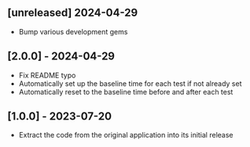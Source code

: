 ## [unreleased] 2024-04-29

- Bump various development gems

## [2.0.0] - 2024-04-29

- Fix README typo
- Automatically set up the baseline time for each test if not already set
- Automatically reset to the baseline time before and after each test

## [1.0.0] - 2023-07-20

- Extract the code from the original application into its initial release
